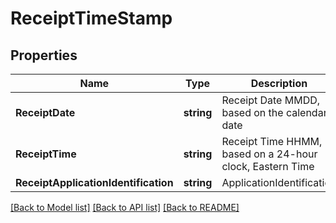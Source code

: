 # ReceiptTimeStamp

## Properties
Name | Type | Description | Notes
------------ | ------------- | ------------- | -------------
**ReceiptDate** | **string** | Receipt Date MMDD, based on the calendar date  | [optional] 
**ReceiptTime** | **string** | Receipt Time HHMM, based on a 24-hour clock, Eastern Time  | [optional] 
**ReceiptApplicationIdentification** | **string** | ApplicationIdentification | [optional] 

[[Back to Model list]](../README.md#documentation-for-models) [[Back to API list]](../README.md#documentation-for-api-endpoints) [[Back to README]](../README.md)


